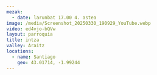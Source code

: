 ```yaml
---
mezak:
  - date: larunbat 17.00 4. astea
image: /media/Screenshot_20250330_190929_YouTube.webp
video: ed4vjo-bQVw
layout: parroquia
title: intza
valley: Araitz
locations:
  - name: Santiago
    geo: 43.01714, -1.99244
---
```

